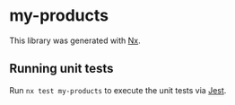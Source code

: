 # my-products

This library was generated with [Nx](https://nx.dev).

## Running unit tests

Run `nx test my-products` to execute the unit tests via [Jest](https://jestjs.io).
